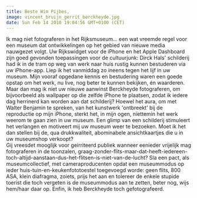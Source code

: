 ```yaml
---
title: Beste Wim Pijbes,
image: vincent_bruijn_gerrit_berckheyde.jpg
date: Sun Feb 14 2010 19:04:56 GMT+0100 (CET)
---
```


Ik mag niet fotograferen in het Rijksmuseum... een wat vreemde regel voor een museum dat ontwikkelingen op het gebied van nieuwe media nauwgezet volgt. Uw Rijkswidget voor de iPhone en het Apple Dashboard zijn goed gevonden toepassingen voor de cultuurjunk: Dirck Hals' schilderij had ik in de tram op weg van werk naar huis rustig kunnen bestuderen via uw iPhone-app. Liep ik het vanmiddag zo ineens tegen het lijf in uw museum. Mijn vooraf opgedane kennis en bestudering waren een goede opstap om het werk, nu live, nog beter te kunnen bekijken, én waarderen.<br />
Maar dan mag ik niet uw nieuwe aanwinst Berckheyde fotograferen, om bijvoorbeeld als wallpaper op die zelfde iPhone te plaatsen, zodat ik iedere dag herrinerd kan worden aan dat schilderij? Hoewel het aura, om met Walter Benjamin te spreken, van het kunstwerk 'ontbreekt' bij de reproductie op mijn iPhone, sterkt het, in mijn ogen, niettemin het werk weerom te gaan zien in uw museum. Een glimp van een schilderij stimuleert het verlangen en motiveert mij uw museum weer te bezoeken. Moet ik het dan stellen bij de, qua drukkwaliteit, abominabele ansichtkaartjes die u in uw museumshop verkoopt?<br />
Gij vreesdet mooglijk voor geirriteerd publiek wanneer eenieder vrijelijk mag fotograferen in de toonzalen, graag-zonder-flits-maar-dat-heeft-iedereen-toch-altijd-aanstaan-dus-het-flitsen-is-niet-van-de-lucht? Sla een pact, als museumcollectief, met cameraproducenten opdat een museummodus op ieder huis-tuin-en-keukenfototoestel toegevoegd worde: geen flits, 800 ASA, klein diafragma, zoiets, prijs het aan en tolereer de enkele stupide toerist die toch vergeten is de museummodus aan te zetten, beter nog, wijs hem/haar daar op. Enfin, ik heb Berckheyde toch gefotografeerd.
